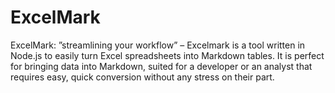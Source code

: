 # ExcelMark
ExcelMark: ”streamlining your workflow” – Excelmark is a tool written in Node.js to easily turn Excel spreadsheets into Markdown tables. It is perfect for bringing data into Markdown, suited for a developer or an analyst that requires easy, quick conversion without any stress on their part.
